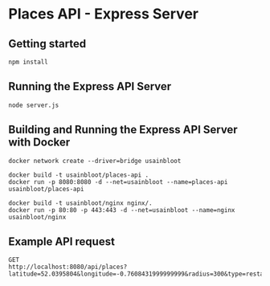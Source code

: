 # Places API - Express Server

## Getting started
```
npm install
```

## Running the Express API Server

```
node server.js
```

## Building and Running the Express API Server with Docker
```
docker network create --driver=bridge usainbloot

docker build -t usainbloot/places-api .
docker run -p 8080:8080 -d --net=usainbloot --name=places-api usainbloot/places-api

docker build -t usainbloot/nginx nginx/.
docker run -p 80:80 -p 443:443 -d --net=usainbloot --name=nginx usainbloot/nginx

```

## Example API request

```
GET
http://localhost:8080/api/places?latitude=52.0395804&longitude=-0.7608431999999999&radius=300&type=restaurant&maxPlaces=12&minPrice=0&maxPrice=4
```
